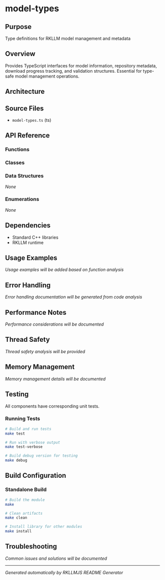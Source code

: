 # model-types

## Purpose
Type definitions for RKLLM model management and metadata

## Overview
Provides TypeScript interfaces for model information, repository metadata, download progress tracking, and validation structures. Essential for type-safe model management operations.

## Architecture


## Source Files
- `model-types.ts` (ts)


## API Reference

### Functions


### Classes


### Data Structures
*None*

### Enumerations
*None*

## Dependencies
- Standard C++ libraries
- RKLLM runtime

## Usage Examples
*Usage examples will be added based on function analysis*

## Error Handling
*Error handling documentation will be generated from code analysis*

## Performance Notes
*Performance considerations will be documented*

## Thread Safety
*Thread safety analysis will be provided*

## Memory Management
*Memory management details will be documented*

## Testing
All components have corresponding unit tests.

### Running Tests
```bash
# Build and run tests
make test

# Run with verbose output
make test-verbose

# Build debug version for testing
make debug
```

## Build Configuration

### Standalone Build
```bash
# Build the module
make

# Clean artifacts
make clean

# Install library for other modules
make install
```

## Troubleshooting
*Common issues and solutions will be documented*

---
*Generated automatically by RKLLMJS README Generator*